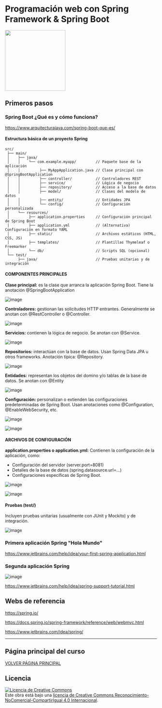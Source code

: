 # Programación web con Spring Framework &amp; Spring Boot

<img src="https://github.com/user-attachments/assets/c781caf9-4052-4b11-b5bd-d8b34b53b106" height="200px"/>

## Primeros pasos

### Spring Boot ¿Qué es y cómo funciona?

https://www.arquitecturajava.com/spring-boot-que-es/

#### Estructura básica de un proyecto Spring

```
src/
 ├── main/
 │    ├── java/
 │    │    └── com.example.myapp/         // Paquete base de la aplicación
 │    │         ├── MyAppApplication.java // Clase principal con @SpringBootApplication
 │    │         ├── controller/           // Controladores REST
 │    │         ├── service/              // Lógica de negocio
 │    │         ├── repository/           // Acceso a la base de datos
 │    │         ├── model/                // Clases del modelo de datos 
 │    │         ├── entity/               // Entidades JPA
 │    │         └── config/               // Configuración personalizada
 │    └── resources/
 │         ├── application.properties     // Configuración principal de Spring Boot
 │         ├── application.yml            // (Alternativa) Configuración en formato YAML
 │         ├── static/                    // Archivos estáticos (HTML, CSS, JS)
 │         ├── templates/                 // Plantillas Thymeleaf o Freemarker
 │         └── db/                        // Scripts SQL (opcional)
 └── test/
      ├── java/                           // Pruebas unitarias y de integración

```

#### COMPONENTES PRINCIPALES

**Clase principal:** es la clase que arranca la aplicación Spring Boot. Tiene la anotación @SpringBootApplication

![image](https://github.com/user-attachments/assets/8ee187f2-eb22-4bca-9491-2144356331d4)

**Controladores:** gestionan las solicitudes HTTP entrantes. Generalmente se anotan con @RestController o @Controller.

![image](https://github.com/user-attachments/assets/da6d1ec3-6e25-4642-a56e-014a43423d13)

**Servicios:** contienen la lógica de negocio. Se anotan con @Service.

![image](https://github.com/user-attachments/assets/15d61d3c-4c4f-42f4-96ee-c6f61fceea48)

**Repositorios:** interactúan con la base de datos. Usan Spring Data JPA u otros frameworks. Anotación típica: @Repository.

![image](https://github.com/user-attachments/assets/f12d44e6-c0b1-46d4-98e0-e935accacd9b)

**Entidades:** representan los objetos del domino y/o tablas de la base de datos. Se anotan con @Entity

![image](https://github.com/user-attachments/assets/fe61b599-0117-497e-a4bc-f5ff82f8f9ce)

**Configuración:** personalizan o extienden las configuraciones predeterminadas de Spring Boot. Usan anotaciones como @Configuration, @EnableWebSecurity, etc.

![image](https://github.com/user-attachments/assets/c022a1e1-6d0f-491c-9e6e-ba80d6f282ed)


![image](https://github.com/user-attachments/assets/d7ac9301-1966-498f-b6f9-4afa004c31fe)


#### ARCHIVOS DE CONFIGURACIÓN

**application.properties o application.yml:** Contienen la configuración de la aplicación, como:
- Configuración del servidor (server.port=8081)
- Detalles de la base de datos (spring.datasource.url=...)
- Configuraciones específicas de Spring Boot.

![image](https://github.com/user-attachments/assets/e9a970a5-119b-41ae-b98a-9a985b4eba44)

![image](https://github.com/user-attachments/assets/e1da308e-5a09-49ff-91de-3fe6c402c9d6)

#### Pruebas (test/)

Incluyen pruebas unitarias (usualmente con JUnit y Mockito) y de integración.

![image](https://github.com/user-attachments/assets/52e9140c-1f43-48eb-b3b7-32b4ae6047e9)



### Primera aplicación Spring "Hola Mundo"
https://www.jetbrains.com/help/idea/your-first-spring-application.html

### Segunda aplicación Spring

![image](https://github.com/user-attachments/assets/b5f4517e-07a3-48bc-9345-cf64c9dd93fa)

https://www.jetbrains.com/help/idea/spring-support-tutorial.html

## Webs de referencia

https://spring.io/

https://docs.spring.io/spring-framework/reference/web/webmvc.html

https://www.jetbrains.com/idea/spring/
___

## Página principal del curso
[VOLVER PÁGINA PRINCIPAL](https://github.com/profeMelola/DWES-00-2024-25)

## Licencia

<a rel="license" href="http://creativecommons.org/licenses/by-nc-sa/4.0/"><img alt="Licencia de Creative Commons" style="border-width:0" src="https://i.creativecommons.org/l/by-nc-sa/4.0/88x31.png" /></a><br />Este obra está bajo una <a rel="license" href="http://creativecommons.org/licenses/by-nc-sa/4.0/">licencia de Creative Commons Reconocimiento-NoComercial-CompartirIgual 4.0 Internacional</a>.

